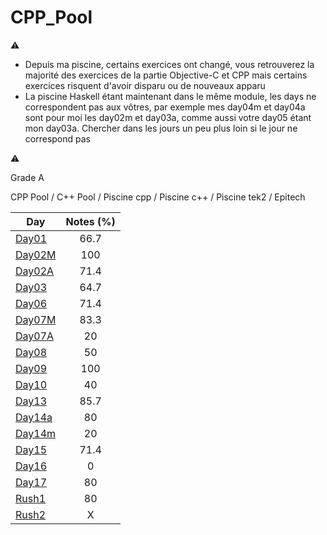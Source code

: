 # CPP_Pool

⚠️ 
- Depuis ma piscine, certains exercices ont changé, vous retrouverez la majorité des exercices de la partie Objective-C et CPP mais certains exercices risquent d'avoir disparu ou de nouveaux apparu
- La piscine Haskell étant maintenant dans le même module, les days ne correspondent pas aux vôtres, par exemple mes day04m et day04a sont pour moi les day02m et day03a, comme aussi votre day05 étant mon day03a. Chercher dans les jours un peu plus loin si le jour ne correspond pas

⚠️ 

Grade A

CPP Pool / C++ Pool / Piscine cpp / Piscine c++ / Piscine tek2 / Epitech

| Day                                                                          | Notes (%)  |
| ---------------------------------------------------------------------------- | :--------: |
| [Day01](https://github.com/alanschnegg/CPP_Pool/tree/main/cpp_d01_2019)      | 66.7       |
| [Day02M](https://github.com/alanschnegg/CPP_Pool/tree/main/cpp_d02m_2019)  | 100        |
| [Day02A](https://github.com/alanschnegg/CPP_Pool/tree/main/cpp_d02a_2019)  | 71.4       |
| [Day03](https://github.com/alanschnegg/CPP_Pool/tree/main/cpp_d03_2019)    | 64.7       |
| [Day06](https://github.com/alanschnegg/CPP_Pool/tree/main/cpp_d06_2019)    | 71.4       |
| [Day07M](https://github.com/alanschnegg/CPP_Pool/tree/main/cpp_d07m_2019)  | 83.3       |
| [Day07A](https://github.com/alanschnegg/CPP_Pool/tree/main/cpp_d07a_2019)  | 20         |
| [Day08](https://github.com/alanschnegg/CPP_Pool/tree/main/cpp_d08_2019)    | 50         |
| [Day09](https://github.com/alanschnegg/CPP_Pool/tree/main/cpp_d09_2019)    | 100        |
| [Day10](https://github.com/alanschnegg/CPP_Pool/tree/main/cpp_d10_2019)    | 40         |
| [Day13](https://github.com/alanschnegg/CPP_Pool/tree/main/cpp_d13_2019)    | 85.7       |
| [Day14a](https://github.com/alanschnegg/CPP_Pool/tree/main/cpp_d14a_2019)  | 80         |
| [Day14m](https://github.com/alanschnegg/CPP_Pool/tree/main/cpp_d14m_2019)  | 20         |
| [Day15](https://github.com/alanschnegg/CPP_Pool/tree/main/cpp_d15_2019)    | 71.4       |
| [Day16](https://github.com/alanschnegg/CPP_Pool/tree/main/cpp_d16_2019)    | 0          |
| [Day17](https://github.com/alanschnegg/CPP_Pool/tree/main/cpp_d17_2019)    | 80         |
| [Rush1](https://github.com/alanschnegg/CPP_Pool/tree/main/cpp_rush1_2019)    | 80         |
| [Rush2](https://github.com/alanschnegg/CPP_Pool/tree/main/cpp_rush2_2019)    | X          |
